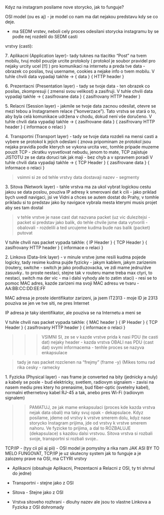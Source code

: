 ﻿Kdyz na instagram posilame nove storycko, jak to funguje? 

OSI model (ou es aj)        - je model co nam ma dat nejakou predstavu kdy se co deje.
* ma SEDM vrstev, neboli cely proces odesilani storycka instagramu by se podle nej rozdelil do SEDM casti


vrstvy (casti): 

7․ Aplikacni (Application layer)- tady tuknes na tlacitko “Post” na tvem mobilu, tvuj mobil pouzije urcite protokoly ( protokol je soubor pravidel pro nejaky urcity ucel [!!] ) pro komunikaci na internetu a preda tve data - obrazek co posilas, tvuj username, cookies a nejake info o tvem mobilu. V tuhle chvili data vypadaji takhle -> { data } { HTTP header }


6․ Prezentacni (Presentation layer) - tady se tvoje data - ten obrazek co posilas, zkompresuji ( zmensi svou velikost) a zasifruji. V tuhle chvili data vypadaji takhle -> { zasifrovane data } { zasifrovany HTTP header }


5․ Relacni (Session layer) - jakmile se tvoje data zacnou odesilat, otevre se mezi tebou a Instagramem relace (“konverzace”).
Tato vrstva se stará o to, aby byla celá komunikace udržena v chodu, dokud není vše doručeno.
V tuhle chvili data vypadaji takhle -> { zasifrovane data } { zasifrovany HTTP header } { informace o relaci }






4․ Transportni (Transport layer) - tady se tvoje data rozdeli na mensi casti a vybere se protokol k jejich odeslani ( znova pripominam ze protokol jsou nejaka pravidla podle kterych se vykona urcita vec, tomhle pripade muzeme pouzit TCP - zkratku vysvetlovat nebudu, jenom to mate, TCP zajistuje JISTOTU ze se data doruci tak jak maji - bez chyb a v spravnem poradi
 V tuhle chvili data vypadaji takhle -> { TCP Header } { zasifrovane data }  { informace o relaci }


> vsimni si ze od tehle vrstvy data dostavaji nazev - segmenty


3․ Sitova (Network layer) - tahle vrstva ma za ukol vybrat logickou cestu jakou se data poslou, pouziva IP adresy k smerovani dat k cili - jako priklad bych uvedl navigaci, jsi ve Vidni a chces se autem dostat do Prahy, v tomhle prikladu si to predstav jako by navigace vybrala mesta kterymi musis projet aby ses tam dostal

> v tehle vrstve je nase cast dat nazvana packet (uz vic dulezitejsi - packet si predstav jako balik, do tehle chvile jsme data vytvorili - obalovali - rozdelili a ted urcujeme kudma bude nas balik (packet) putovat


V tuhle chvili nas packet vypada takhle: { IP Header } { TCP Header } { zasifrovany HTTP header }  { informace o relaci }




2․ Linkova (Data-link layer) - v minule vrstve jsme resili kudma pojede logicky, tady resime kudma pujde fyzicky - jakym kablem, jakym zarizenim (routery, switche - switch je jako prodluzovacka, ve zdi mame jednu/dve zasuvky.. to proste nestaci, stejne tak v routeru mame treba max ctyri, to nestaci, switch ma der vic - ma i dalsi vyhody ale to zatim staci) - resi se to pomoc MAC adres, kazde zarizeni ma svoji MAC adresu ve tvaru - AA:BB:CC:DD:EE:FF

MAC adresa je proste identifikator zarizeni, ja jsem IT2313 - moje ID je 2313
pouziva se jen ve tve siti, ne pres Internet

IP adresa je taky identifikator, ale pouziva se na Internetu a meni se


V tuhle chvili nas packet vypada takhle: { MAC header } { IP Header } { TCP Header } { zasifrovany HTTP header }  { informace o relaci }


>>> VSIMNI SI, ze se v kazde vrstve prida k nasi PDU (te casti dat) nejaky header - kazda vrstva OBALI nas PDU (cast dat) svymi informacema - tenhle proces se nazyva enkapsulace


> tady je nas packet rozclenen na “frejmy” (frame -y) (Mikes tomu rad rika cesky - ramecky




1․ Fyzicka (Physical layer) - nas frame je converted na bity (jednicky a nuly) a kabely se posle - bud elektricky, svetlem, radiovym signalem - zavisi na nasem mediu pres ktery ho prenasime, bud fiber-optic (svetelny kabel), normalni ethernetovy kabel RJ-45 a tak, anebo pres Wi-Fi (radiovym signalem)


>> PAMATUJ, ze jak mame enkapsulaci (proces kde kazda vrstva nejak data obali) ma taky svuj opak - dekapsulace. Kdyz posilame, jdeme od vrstvy k vrstve smerem dolu, kdyz nase storycko Instagram prijima, jde od vrstvy k vrstve smerem nahoru. Ve fyzicke to prijima, a dal to ROZBALUJE (dekapsulace) s kazdou dalsi vrstvou. Sitova vrstva si rozbali svoje, transportni si rozbali svoje..






TCP/IP - (tyy cii pii aj pii) - OSI model je pomyslny a rika nam JAK ASI BY TO MELO FUNGOVAT, TCP/IP je uz skutecny system jak to funguje a je zalozeny prave na OSI, ma CTYRI vrstvy 
- Aplikacni (obsahuje Aplikacni, Prezentacni a Relacni z OSI, ty tri shrnul do jedne)


- Transportni - stejne jako z OSI


- Sitova - Stejne jako z OSI


- Vrstva sitoveho rozhrani - dlouhy nazev ale jsou to vlastne Linkova a Fyzicka z OSI dohromady